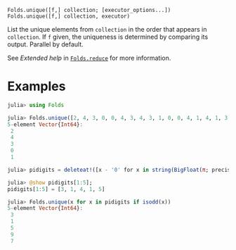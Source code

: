     Folds.unique([f,] collection; [executor_options...])
    Folds.unique([f,] collection, executor)

List the unique elements from `collection` in the order that appears in
`collection`. If `f` given, the uniqueness is determined by comparing its
output. Parallel by default.

See _Extended help_ in [`Folds.reduce`](@ref) for more information.

# Examples

```julia
julia> using Folds

julia> Folds.unique([2, 4, 3, 0, 0, 4, 3, 4, 3, 1, 0, 0, 4, 1, 4, 1, 3, 3, 4, 0])
5-element Vector{Int64}:
 2
 4
 3
 0
 1

julia> pidigits = deleteat!([x - '0' for x in string(BigFloat(π; precision = 2^20))], 2);

julia> @show pidigits[1:5];
pidigits[1:5] = [3, 1, 4, 1, 5]

julia> Folds.unique(x for x in pidigits if isodd(x))
5-element Vector{Int64}:
 3
 1
 5
 9
 7
```
